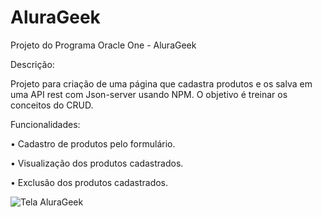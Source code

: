 # AluraGeek
Projeto do Programa Oracle One - AluraGeek

Descrição: 

Projeto para criação de uma página que cadastra produtos e os salva em uma API rest com Json-server usando NPM. O objetivo é treinar os conceitos do CRUD.

Funcionalidades:

•	Cadastro de produtos pelo formulário.

•	Visualização dos produtos cadastrados.

•	Exclusão dos produtos cadastrados.

![Tela AluraGeek](https://github.com/KarinaMGM/AluraGeek/assets/140670360/436986d3-b983-4190-be60-365c9d209f3c)
